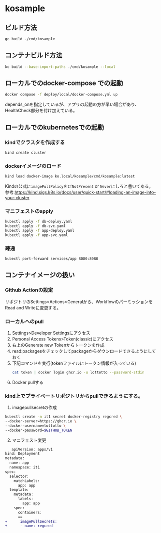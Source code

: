 # kosample

## ビルド方法

```bash
go build ./cmd/kosample
```

## コンテナビルド方法

```bash
ko build --base-import-paths ./cmd/kosample --local
```

## ローカルでのdocker-compose での起動

```bash
docker compose -f deploy/local/docker-compose.yml up
```
depends_onを指定しているが、アプリの起動の方が早い場合があり、HealthCheck部分を付け加えている。

## ローカルでのkubernetesでの起動

### kindでクラスタを作成する
```bash
kind create cluster
```

### dockerイメージのロード
```bash
kind load docker-image ko.local/kosample/cmd/kosample:latest
```
Kindの公式に`imagePullPolicy`を`IfNotPresent` or `Never`にしろと書いてある。  
参考:https://kind.sigs.k8s.io/docs/user/quick-start/#loading-an-image-into-your-cluster

### マニフェストのapply
```bash
kubectl apply -f db-deploy.yaml
kubectl apply -f db-svc.yaml
kubectl apply -f app-deploy.yaml
kubectl apply -f app-svc.yaml
```

### 疎通

```bash
kubectl port-forward services/app 8080:8080
```

## コンテナイメージの扱い
### Github Actionの設定

リポジトリのSettings>Actions>Generalから、WorkflowのパーミッションをRead and Writeに変更する。

### ローカルへのpull

1. Settings>Developer Settingsにアクセス
2. Personal Access Tokens>Token(classic)にアクセス
3. 右上のGenerate new Tokenからトークンを作成
4. read:packagesをチェックしてpackageからダウンロードできるようにしておく
5. 下記コマンドを実行(tokenファイルにトークン情報が入っている)
	```bash
	cat token | docker login ghcr.io -u lottotto --password-stdin
	```
6. Docker pullする


### kind上でプライベートリポジトリからpullできるようにする。

1. imagepullsecretの作成
```bash
kubectl create -n it1 secret docker-registry regcred \
--docker-server=https://ghcr.io \
--docker-username=lottotto \
--docker-password=$GITHUB_TOKEN
```
2. マニフェスト変更
```diff
   apiVersion: apps/v1
kind: Deployment
metadata:
  name: app
  namespace: it1
spec:
  selector:
    matchLabels:
      app: app
  template:
    metadata:
      labels:
        app: app
    spec:
      containers:
	  ==
+      imagePullSecrets:
+      - name: regcred
``` 
